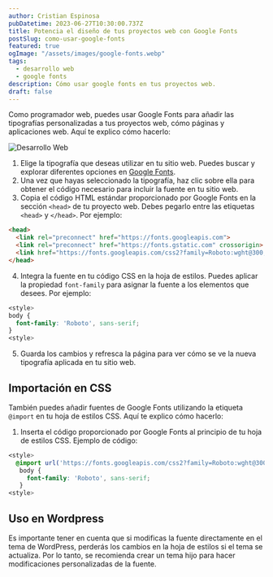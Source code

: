 ```yaml
---
author: Cristian Espinosa
pubDatetime: 2023-06-27T10:30:00.737Z
title: Potencia el diseño de tus proyectos web con Google Fonts
postSlug: como-usar-google-fonts
featured: true
ogImage: "/assets/images/google-fonts.webp"
tags:
  - desarrollo web
  - google fonts
description: Cómo usar google fonts en tus proyectos web.
draft: false
---
```


Como programador web, puedes usar Google Fonts para añadir las tipografías personalizadas a tus proyectos web, cómo páginas y aplicaciones web. Aquí te explico cómo hacerlo:

![Desarrollo Web](/assets/images/google-fonts.webp)

1. Elige la tipografía que deseas utilizar en tu sitio web. Puedes buscar y explorar diferentes opciones en [Google Fonts](https://fonts.google.com/).
2. Una vez que hayas seleccionado la tipografía, haz clic sobre ella para obtener el código necesario para incluir la fuente en tu sitio web.
3. Copia el código HTML estándar proporcionado por Google Fonts en la sección `<head>` de tu proyecto web. Debes pegarlo entre las etiquetas `<head>` y `</head>`. Por ejemplo:

```html
<head>
  <link rel="preconnect" href="https://fonts.googleapis.com">
  <link rel="preconnect" href="https://fonts.gstatic.com" crossorigin>
  <link href="https://fonts.googleapis.com/css2?family=Roboto:wght@300;400&display=swap" rel="stylesheet">
</head>
```
4. Integra la fuente en tu código CSS en la hoja de estilos. Puedes aplicar la propiedad `font-family` para asignar la fuente a los elementos que desees. Por ejemplo:

```css
<style>
body {
  font-family: 'Roboto', sans-serif;
}
<style>
```
5. Guarda los cambios y refresca la página para ver cómo se ve la nueva tipografía aplicada en tu sitio web.

## Importación en CSS

También puedes añadir fuentes de Google Fonts utilizando la etiqueta `@import` en tu hoja de estilos CSS. Aquí te explico cómo hacerlo:

1. Inserta el código proporcionado por Google Fonts al principio de tu hoja de estilos CSS. Ejemplo de código:

```css
<style>
  @import url('https://fonts.googleapis.com/css2?family=Roboto:wght@300;400&display=swap');
   body {
     font-family: 'Roboto', sans-serif;
   }
<style>
```

## Uso en Wordpress
   
Es importante tener en cuenta que si modificas la fuente directamente en el tema de WordPress, perderás los cambios en la hoja de estilos si el tema se actualiza. Por lo tanto, se recomienda crear un tema hijo para hacer modificaciones personalizadas de la fuente.


